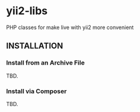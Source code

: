 # yii2-libs
PHP classes for make live with yii2 more convenient

INSTALLATION
------------

### Install from an Archive File

TBD.

### Install via Composer

TBD.
